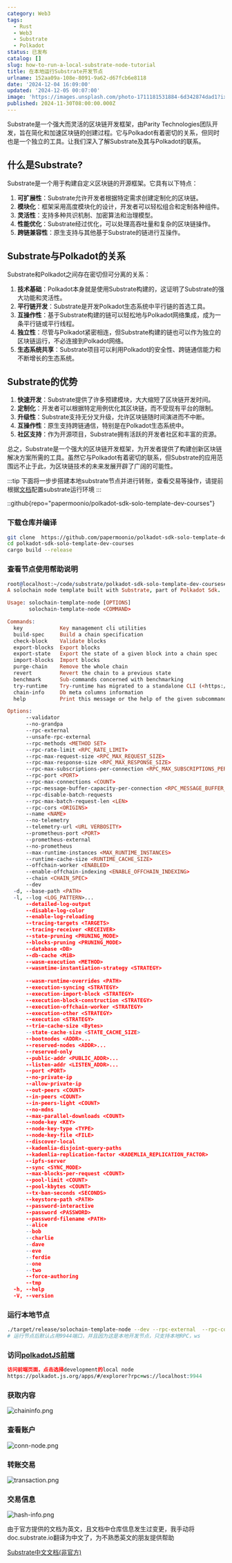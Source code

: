 ```yaml
---
category: Web3
tags:
  - Rust
  - Web3
  - Substrate
  - Polkadot
status: 已发布
catalog: []
slug: how-to-run-a-local-substrate-node-tutorial
title: 在本地运行Substrate开发节点
urlname: 152aa09a-108e-8091-9a62-d67fcb6e8118
date: '2024-12-04 16:09:00'
updated: '2024-12-05 00:07:00'
image: 'https://images.unsplash.com/photo-1711181531884-6d342874dad1?ixlib=rb-4.0.3&q=85&fm=jpg&crop=entropy&cs=srgb'
published: 2024-11-30T08:00:00.000Z
---
```


Substrate是一个强大而灵活的区块链开发框架，由Parity Technologies团队开发，旨在简化和加速区块链的创建过程。它与Polkadot有着密切的关系，但同时也是一个独立的工具。让我们深入了解Substrate及其与Polkadot的联系。


## 什么是Substrate?


Substrate是一个用于构建自定义区块链的开源框架。它具有以下特点：

1. **可扩展性**：Substrate允许开发者根据特定需求创建定制化的区块链。
2. **模块化**：框架采用高度模块化的设计，开发者可以轻松组合和定制各种组件。
3. **灵活性**：支持多种共识机制、加密算法和治理模型。
4. **性能优化**：Substrate经过优化，可以处理高吞吐量和复杂的区块链操作。
5. **跨链兼容性**：原生支持与其他基于Substrate的链进行互操作。

## Substrate与Polkadot的关系


Substrate和Polkadot之间存在密切但可分离的关系：

1. **技术基础**：Polkadot本身就是使用Substrate构建的，这证明了Substrate的强大功能和灵活性。
2. **平行链开发**：Substrate是开发Polkadot生态系统中平行链的首选工具。
3. **互操作性**：基于Substrate构建的链可以轻松地与Polkadot网络集成，成为一条平行链或平行线程。
4. **独立性**：尽管与Polkadot紧密相连，但Substrate构建的链也可以作为独立的区块链运行，不必连接到Polkadot网络。
5. **生态系统共享**：Substrate项目可以利用Polkadot的安全性、跨链通信能力和不断增长的生态系统。

## Substrate的优势

1. **快速开发**：Substrate提供了许多预建模块，大大缩短了区块链开发时间。
2. **定制化**：开发者可以根据特定用例优化其区块链，而不受现有平台的限制。
3. **升级性**：Substrate支持无分叉升级，允许区块链随时间演进而不中断。
4. **互操作性**：原生支持跨链通信，特别是在Polkadot生态系统中。
5. **社区支持**：作为开源项目，Substrate拥有活跃的开发者社区和丰富的资源。

总之，Substrate是一个强大的区块链开发框架，为开发者提供了构建创新区块链解决方案所需的工具。虽然它与Polkadot有着密切的联系，但Substrate的应用范围远不止于此，为区块链技术的未来发展开辟了广阔的可能性。


:::tip
下面将一步步搭建本地substrate节点并进行转账，查看交易等操作，请提前根据[文档](https://substrate-docs.pages.dev/en/install/macos/?mode=light)配置substrate运行环境
:::


::github{repo="papermoonio/polkadot-sdk-solo-template-dev-courses"}


### 下载仓库并编译


```bash
git clone  https://github.com/papermoonio/polkadot-sdk-solo-template-dev-courses 
cd polkadot-sdk-solo-template-dev-courses
cargo build --release
```


### 查看节点使用帮助说明


```prolog
root@localhost:~/code/substrate/polkadot-sdk-solo-template-dev-courses# ./target/release/solochain-template-node -h
A solochain node template built with Substrate, part of Polkadot Sdk.

Usage: solochain-template-node [OPTIONS]
       solochain-template-node <COMMAND>

Commands:
  key            Key management cli utilities
  build-spec     Build a chain specification
  check-block    Validate blocks
  export-blocks  Export blocks
  export-state   Export the state of a given block into a chain spec
  import-blocks  Import blocks
  purge-chain    Remove the whole chain
  revert         Revert the chain to a previous state
  benchmark      Sub-commands concerned with benchmarking
  try-runtime    Try-runtime has migrated to a standalone CLI (<https://github.com/paritytech/try-runtime-cli>). The subcommand exists as a stub and deprecation notice. It will be removed entirely some time after January 2024
  chain-info     Db meta columns information
  help           Print this message or the help of the given subcommand(s)

Options:
      --validator                                                                                Enable validator mode
      --no-grandpa                                                                               Disable GRANDPA
      --rpc-external                                                                             Listen to all RPC interfaces (default: local)
      --unsafe-rpc-external                                                                      Listen to all RPC interfaces
      --rpc-methods <METHOD SET>                                                                 RPC methods to expose. [default: auto] [possible values: auto, safe, unsafe]
      --rpc-rate-limit <RPC_RATE_LIMIT>                                                          RPC rate limiting (calls/minute) for each connection
      --rpc-max-request-size <RPC_MAX_REQUEST_SIZE>                                              Set the maximum RPC request payload size for both HTTP and WS in megabytes [default: 15]
      --rpc-max-response-size <RPC_MAX_RESPONSE_SIZE>                                            Set the maximum RPC response payload size for both HTTP and WS in megabytes [default: 15]
      --rpc-max-subscriptions-per-connection <RPC_MAX_SUBSCRIPTIONS_PER_CONNECTION>              Set the maximum concurrent subscriptions per connection [default: 1024]
      --rpc-port <PORT>                                                                          Specify JSON-RPC server TCP port
      --rpc-max-connections <COUNT>                                                              Maximum number of RPC server connections [default: 100]
      --rpc-message-buffer-capacity-per-connection <RPC_MESSAGE_BUFFER_CAPACITY_PER_CONNECTION>  The number of messages the RPC server is allowed to keep in memory [default: 64]
      --rpc-disable-batch-requests                                                               Disable RPC batch requests
      --rpc-max-batch-request-len <LEN>                                                          Limit the max length per RPC batch request
      --rpc-cors <ORIGINS>                                                                       Specify browser *origins* allowed to access the HTTP & WS RPC servers
      --name <NAME>                                                                              The human-readable name for this node
      --no-telemetry                                                                             Disable connecting to the Substrate telemetry server
      --telemetry-url <URL VERBOSITY>                                                            The URL of the telemetry server to connect to
      --prometheus-port <PORT>                                                                   Specify Prometheus exporter TCP Port
      --prometheus-external                                                                      Expose Prometheus exporter on all interfaces
      --no-prometheus                                                                            Do not expose a Prometheus exporter endpoint
      --max-runtime-instances <MAX_RUNTIME_INSTANCES>                                            The size of the instances cache for each runtime [max: 32] [default: 8]
      --runtime-cache-size <RUNTIME_CACHE_SIZE>                                                  Maximum number of different runtimes that can be cached [default: 2]
      --offchain-worker <ENABLED>                                                                Execute offchain workers on every block [default: when-authority] [possible values: always, never, when-authority]
      --enable-offchain-indexing <ENABLE_OFFCHAIN_INDEXING>                                      Enable offchain indexing API [default: false] [possible values: true, false]
      --chain <CHAIN_SPEC>                                                                       Specify the chain specification
      --dev                                                                                      Specify the development chain
  -d, --base-path <PATH>                                                                         Specify custom base path
  -l, --log <LOG_PATTERN>...                                                                     Sets a custom logging filter (syntax: `<target>=<level>`)
      --detailed-log-output                                                                      Enable detailed log output
      --disable-log-color                                                                        Disable log color output
      --enable-log-reloading                                                                     Enable feature to dynamically update and reload the log filter
      --tracing-targets <TARGETS>                                                                Sets a custom profiling filter
      --tracing-receiver <RECEIVER>                                                              Receiver to process tracing messages [default: log] [possible values: log]
      --state-pruning <PRUNING_MODE>                                                             Specify the state pruning mode
      --blocks-pruning <PRUNING_MODE>                                                            Specify the blocks pruning mode [default: archive-canonical]
      --database <DB>                                                                            Select database backend to use [possible values: rocksdb, paritydb, auto, paritydb-experimental]
      --db-cache <MiB>                                                                           Limit the memory the database cache can use
      --wasm-execution <METHOD>                                                                  Method for executing Wasm runtime code [default: compiled] [possible values: interpreted-i-know-what-i-do, compiled]
      --wasmtime-instantiation-strategy <STRATEGY>                                               The WASM instantiation method to use [default: pooling-copy-on-write] [possible values: pooling-copy-on-write, recreate-instance-copy-on-write, pooling,
                                                                                                 recreate-instance]
      --wasm-runtime-overrides <PATH>                                                            Specify the path where local WASM runtimes are stored
      --execution-syncing <STRATEGY>                                                             Runtime execution strategy for importing blocks during initial sync [possible values: native, wasm, both, native-else-wasm]
      --execution-import-block <STRATEGY>                                                        Runtime execution strategy for general block import (including locally authored blocks) [possible values: native, wasm, both, native-else-wasm]
      --execution-block-construction <STRATEGY>                                                  Runtime execution strategy for constructing blocks [possible values: native, wasm, both, native-else-wasm]
      --execution-offchain-worker <STRATEGY>                                                     Runtime execution strategy for offchain workers [possible values: native, wasm, both, native-else-wasm]
      --execution-other <STRATEGY>                                                               Runtime execution strategy when not syncing, importing or constructing blocks [possible values: native, wasm, both, native-else-wasm]
      --execution <STRATEGY>                                                                     The execution strategy that should be used by all execution contexts [possible values: native, wasm, both, native-else-wasm]
      --trie-cache-size <Bytes>                                                                  Specify the state cache size [default: 67108864]
      --state-cache-size <STATE_CACHE_SIZE>                                                      DEPRECATED: switch to `--trie-cache-size`
      --bootnodes <ADDR>...                                                                      Specify a list of bootnodes
      --reserved-nodes <ADDR>...                                                                 Specify a list of reserved node addresses
      --reserved-only                                                                            Whether to only synchronize the chain with reserved nodes
      --public-addr <PUBLIC_ADDR>...                                                             Public address that other nodes will use to connect to this node
      --listen-addr <LISTEN_ADDR>...                                                             Listen on this multiaddress
      --port <PORT>                                                                              Specify p2p protocol TCP port
      --no-private-ip                                                                            Always forbid connecting to private IPv4/IPv6 addresses
      --allow-private-ip                                                                         Always accept connecting to private IPv4/IPv6 addresses
      --out-peers <COUNT>                                                                        Number of outgoing connections we're trying to maintain [default: 8]
      --in-peers <COUNT>                                                                         Maximum number of inbound full nodes peers [default: 32]
      --in-peers-light <COUNT>                                                                   Maximum number of inbound light nodes peers [default: 100]
      --no-mdns                                                                                  Disable mDNS discovery (default: true)
      --max-parallel-downloads <COUNT>                                                           Maximum number of peers from which to ask for the same blocks in parallel [default: 5]
      --node-key <KEY>                                                                           Secret key to use for p2p networking
      --node-key-type <TYPE>                                                                     Crypto primitive to use for p2p networking [default: ed25519] [possible values: ed25519]
      --node-key-file <FILE>                                                                     File from which to read the node's secret key to use for p2p networking
      --discover-local                                                                           Enable peer discovery on local networks
      --kademlia-disjoint-query-paths                                                            Require iterative Kademlia DHT queries to use disjoint paths
      --kademlia-replication-factor <KADEMLIA_REPLICATION_FACTOR>                                Kademlia replication factor [default: 20]
      --ipfs-server                                                                              Join the IPFS network and serve transactions over bitswap protocol
      --sync <SYNC_MODE>                                                                         Blockchain syncing mode. [default: full] [possible values: full, fast, fast-unsafe, warp]
      --max-blocks-per-request <COUNT>                                                           Maximum number of blocks per request [default: 64]
      --pool-limit <COUNT>                                                                       Maximum number of transactions in the transaction pool [default: 8192]
      --pool-kbytes <COUNT>                                                                      Maximum number of kilobytes of all transactions stored in the pool [default: 20480]
      --tx-ban-seconds <SECONDS>                                                                 How long a transaction is banned for
      --keystore-path <PATH>                                                                     Specify custom keystore path
      --password-interactive                                                                     Use interactive shell for entering the password used by the keystore
      --password <PASSWORD>                                                                      Password used by the keystore
      --password-filename <PATH>                                                                 File that contains the password used by the keystore
      --alice                                                                                    Shortcut for `--name Alice --validator`
      --bob                                                                                      Shortcut for `--name Bob --validator`
      --charlie                                                                                  Shortcut for `--name Charlie --validator`
      --dave                                                                                     Shortcut for `--name Dave --validator`
      --eve                                                                                      Shortcut for `--name Eve --validator`
      --ferdie                                                                                   Shortcut for `--name Ferdie --validator`
      --one                                                                                      Shortcut for `--name One --validator`
      --two                                                                                      Shortcut for `--name Two --validator`
      --force-authoring                                                                          Enable authoring even when offline
      --tmp                                                                                      Run a temporary node
  -h, --help                                                                                     Print help (see more with '--help')
  -V, --version                                                                                  Print version
```


### 运行本地节点


```bash
./target/release/solochain-template-node --dev --rpc-external  --rpc-cors all
# 运行节点后默认占用9944端口，并且因为这是本地开发节点，只支持本地RPC，ws
```


### 访问[polkadotJS前端](https://polkadot.js.org/apps/#/explorer?rpc=ws://localhost:9944)


```prolog
访问前端页面，点击选择development的local node
https://polkadot.js.org/apps/#/explorer?rpc=ws://localhost:9944
```


### 获取内容


![chaininfo.png](https://prod-files-secure.s3.us-west-2.amazonaws.com/5d24fe63-e567-4804-86f9-9fdc62e13082/89be5adf-5619-4306-be75-45b425e3c446/chaininfo.png?X-Amz-Algorithm=AWS4-HMAC-SHA256&X-Amz-Content-Sha256=UNSIGNED-PAYLOAD&X-Amz-Credential=ASIAZI2LB4663LUMKPKN%2F20250325%2Fus-west-2%2Fs3%2Faws4_request&X-Amz-Date=20250325T213244Z&X-Amz-Expires=3600&X-Amz-Security-Token=IQoJb3JpZ2luX2VjELT%2F%2F%2F%2F%2F%2F%2F%2F%2F%2FwEaCXVzLXdlc3QtMiJHMEUCIQCMV5II8%2F5O1mVCWmYHyr2OHuUO8u2m2INV5g6JNufzagIgTwpiAEpgIVO5uw4ru2nJgJXtU1Ob8%2BUWktvEqcJ0VY0q%2FwMIHRAAGgw2Mzc0MjMxODM4MDUiDBc%2B92ff%2FStSqWP%2FJCrcAxw%2F3MsDuwgZeyex0Wlm2c0dJjh%2Bk0N%2Fgnk6ePxWXIgRXkSAQ8brp60OYVTrhX1pqss48lmNPUku6F5NgZuoFOdeo0%2B81%2FF2LRWxq7pRCKJH%2BlIuJxr15Digadq6EBNeVkXHdP%2Bbxbd%2By4eOXZxeeCs%2BYzi0qIgpwlgrMHxufIDpl1oegY1Ed2jiSeAylJWxUl4re4RQJqFk4shWVbAI6KQKBSc81Cu9j3Lw7uR%2BQk07zrKR8WbErQv%2BWYBfIx8T5%2FZGKYh7qMeDLWI6ymAG7CdDE2slBotPvgAhlm06yAqtcyXOyR0aZR9E2m0jy%2Bnc3d99194kkdHDPpGJbaOVs6tla0NxQ1UNCwX51YDRe0D8wFfZYkMhEfUMBhIcvxvph7Ib1WcIseo9yiLnaU99xU9GWJ6aKqqLAMccvq56aJ1NSiYabLChpcfCmKgUe797EGLhan5tZnT9bRWpD0hSItpAQ1I%2F9R00R3Jaj%2BNsUog0MGCOO2NJdgKiCJX%2FYGCHgXqIsL8%2BAI%2FjT8yA5GZ8XI98k74Qlc9vjB0fKqPmFgsfWkuc%2Fpl3GBtRahSEz0OJpxARQK6TDWAx1p9fJv%2BOLLVregFeWmbWyd3jlCrplOLB9Xzykfpl8E7hWc0IMLOYjL8GOqUB5FpFbo6tf5OuRA3yX%2Bx%2FrgvO60veigSl1RCfnQd3MZsR7npvs8PR1MbYaOdfpEeNa7%2F6A%2B89iWHmUxBfVBax62k1P6GmWCAvyMC0CSXoSM8qdi5kHKnEdVPeEgNqCCApk6qqJ6whW3FV2C7fwdk0YXhhSqQzTO7VtrCzm4M%2F25db2JDf8wnOUhLGYdgt91smnskgcesawLdx8E219uIxJ2%2BTQ21i&X-Amz-Signature=e129efe6889ca8b50dd11f6d3a8be6be7bada3c1ce56c8495454ff7f4cb85486&X-Amz-SignedHeaders=host&x-id=GetObject)


### 查看账户


![conn-node.png](https://prod-files-secure.s3.us-west-2.amazonaws.com/5d24fe63-e567-4804-86f9-9fdc62e13082/05964f92-c6d8-42d1-b4a1-b3a852295683/conn-node.png?X-Amz-Algorithm=AWS4-HMAC-SHA256&X-Amz-Content-Sha256=UNSIGNED-PAYLOAD&X-Amz-Credential=ASIAZI2LB4663LUMKPKN%2F20250325%2Fus-west-2%2Fs3%2Faws4_request&X-Amz-Date=20250325T213244Z&X-Amz-Expires=3600&X-Amz-Security-Token=IQoJb3JpZ2luX2VjELT%2F%2F%2F%2F%2F%2F%2F%2F%2F%2FwEaCXVzLXdlc3QtMiJHMEUCIQCMV5II8%2F5O1mVCWmYHyr2OHuUO8u2m2INV5g6JNufzagIgTwpiAEpgIVO5uw4ru2nJgJXtU1Ob8%2BUWktvEqcJ0VY0q%2FwMIHRAAGgw2Mzc0MjMxODM4MDUiDBc%2B92ff%2FStSqWP%2FJCrcAxw%2F3MsDuwgZeyex0Wlm2c0dJjh%2Bk0N%2Fgnk6ePxWXIgRXkSAQ8brp60OYVTrhX1pqss48lmNPUku6F5NgZuoFOdeo0%2B81%2FF2LRWxq7pRCKJH%2BlIuJxr15Digadq6EBNeVkXHdP%2Bbxbd%2By4eOXZxeeCs%2BYzi0qIgpwlgrMHxufIDpl1oegY1Ed2jiSeAylJWxUl4re4RQJqFk4shWVbAI6KQKBSc81Cu9j3Lw7uR%2BQk07zrKR8WbErQv%2BWYBfIx8T5%2FZGKYh7qMeDLWI6ymAG7CdDE2slBotPvgAhlm06yAqtcyXOyR0aZR9E2m0jy%2Bnc3d99194kkdHDPpGJbaOVs6tla0NxQ1UNCwX51YDRe0D8wFfZYkMhEfUMBhIcvxvph7Ib1WcIseo9yiLnaU99xU9GWJ6aKqqLAMccvq56aJ1NSiYabLChpcfCmKgUe797EGLhan5tZnT9bRWpD0hSItpAQ1I%2F9R00R3Jaj%2BNsUog0MGCOO2NJdgKiCJX%2FYGCHgXqIsL8%2BAI%2FjT8yA5GZ8XI98k74Qlc9vjB0fKqPmFgsfWkuc%2Fpl3GBtRahSEz0OJpxARQK6TDWAx1p9fJv%2BOLLVregFeWmbWyd3jlCrplOLB9Xzykfpl8E7hWc0IMLOYjL8GOqUB5FpFbo6tf5OuRA3yX%2Bx%2FrgvO60veigSl1RCfnQd3MZsR7npvs8PR1MbYaOdfpEeNa7%2F6A%2B89iWHmUxBfVBax62k1P6GmWCAvyMC0CSXoSM8qdi5kHKnEdVPeEgNqCCApk6qqJ6whW3FV2C7fwdk0YXhhSqQzTO7VtrCzm4M%2F25db2JDf8wnOUhLGYdgt91smnskgcesawLdx8E219uIxJ2%2BTQ21i&X-Amz-Signature=a32bbf6c96fa16a8622d9d49b1b39017a6bd74457b4b648db932593ffba9046c&X-Amz-SignedHeaders=host&x-id=GetObject)


### 转账交易


![transaction.png](https://prod-files-secure.s3.us-west-2.amazonaws.com/5d24fe63-e567-4804-86f9-9fdc62e13082/65593d3b-9b56-4fbe-a383-1447c903127f/transaction.png?X-Amz-Algorithm=AWS4-HMAC-SHA256&X-Amz-Content-Sha256=UNSIGNED-PAYLOAD&X-Amz-Credential=ASIAZI2LB4663LUMKPKN%2F20250325%2Fus-west-2%2Fs3%2Faws4_request&X-Amz-Date=20250325T213244Z&X-Amz-Expires=3600&X-Amz-Security-Token=IQoJb3JpZ2luX2VjELT%2F%2F%2F%2F%2F%2F%2F%2F%2F%2FwEaCXVzLXdlc3QtMiJHMEUCIQCMV5II8%2F5O1mVCWmYHyr2OHuUO8u2m2INV5g6JNufzagIgTwpiAEpgIVO5uw4ru2nJgJXtU1Ob8%2BUWktvEqcJ0VY0q%2FwMIHRAAGgw2Mzc0MjMxODM4MDUiDBc%2B92ff%2FStSqWP%2FJCrcAxw%2F3MsDuwgZeyex0Wlm2c0dJjh%2Bk0N%2Fgnk6ePxWXIgRXkSAQ8brp60OYVTrhX1pqss48lmNPUku6F5NgZuoFOdeo0%2B81%2FF2LRWxq7pRCKJH%2BlIuJxr15Digadq6EBNeVkXHdP%2Bbxbd%2By4eOXZxeeCs%2BYzi0qIgpwlgrMHxufIDpl1oegY1Ed2jiSeAylJWxUl4re4RQJqFk4shWVbAI6KQKBSc81Cu9j3Lw7uR%2BQk07zrKR8WbErQv%2BWYBfIx8T5%2FZGKYh7qMeDLWI6ymAG7CdDE2slBotPvgAhlm06yAqtcyXOyR0aZR9E2m0jy%2Bnc3d99194kkdHDPpGJbaOVs6tla0NxQ1UNCwX51YDRe0D8wFfZYkMhEfUMBhIcvxvph7Ib1WcIseo9yiLnaU99xU9GWJ6aKqqLAMccvq56aJ1NSiYabLChpcfCmKgUe797EGLhan5tZnT9bRWpD0hSItpAQ1I%2F9R00R3Jaj%2BNsUog0MGCOO2NJdgKiCJX%2FYGCHgXqIsL8%2BAI%2FjT8yA5GZ8XI98k74Qlc9vjB0fKqPmFgsfWkuc%2Fpl3GBtRahSEz0OJpxARQK6TDWAx1p9fJv%2BOLLVregFeWmbWyd3jlCrplOLB9Xzykfpl8E7hWc0IMLOYjL8GOqUB5FpFbo6tf5OuRA3yX%2Bx%2FrgvO60veigSl1RCfnQd3MZsR7npvs8PR1MbYaOdfpEeNa7%2F6A%2B89iWHmUxBfVBax62k1P6GmWCAvyMC0CSXoSM8qdi5kHKnEdVPeEgNqCCApk6qqJ6whW3FV2C7fwdk0YXhhSqQzTO7VtrCzm4M%2F25db2JDf8wnOUhLGYdgt91smnskgcesawLdx8E219uIxJ2%2BTQ21i&X-Amz-Signature=0dcce88f665347c24fd99e8105de22a0ac033c6fd1d8e3b14d2309e3b70846d5&X-Amz-SignedHeaders=host&x-id=GetObject)


### 交易信息


![hash-info.png](https://prod-files-secure.s3.us-west-2.amazonaws.com/5d24fe63-e567-4804-86f9-9fdc62e13082/7b9b0ba8-edf2-4998-9e9d-9cde7a64aa23/hash-info.png?X-Amz-Algorithm=AWS4-HMAC-SHA256&X-Amz-Content-Sha256=UNSIGNED-PAYLOAD&X-Amz-Credential=ASIAZI2LB4663LUMKPKN%2F20250325%2Fus-west-2%2Fs3%2Faws4_request&X-Amz-Date=20250325T213244Z&X-Amz-Expires=3600&X-Amz-Security-Token=IQoJb3JpZ2luX2VjELT%2F%2F%2F%2F%2F%2F%2F%2F%2F%2FwEaCXVzLXdlc3QtMiJHMEUCIQCMV5II8%2F5O1mVCWmYHyr2OHuUO8u2m2INV5g6JNufzagIgTwpiAEpgIVO5uw4ru2nJgJXtU1Ob8%2BUWktvEqcJ0VY0q%2FwMIHRAAGgw2Mzc0MjMxODM4MDUiDBc%2B92ff%2FStSqWP%2FJCrcAxw%2F3MsDuwgZeyex0Wlm2c0dJjh%2Bk0N%2Fgnk6ePxWXIgRXkSAQ8brp60OYVTrhX1pqss48lmNPUku6F5NgZuoFOdeo0%2B81%2FF2LRWxq7pRCKJH%2BlIuJxr15Digadq6EBNeVkXHdP%2Bbxbd%2By4eOXZxeeCs%2BYzi0qIgpwlgrMHxufIDpl1oegY1Ed2jiSeAylJWxUl4re4RQJqFk4shWVbAI6KQKBSc81Cu9j3Lw7uR%2BQk07zrKR8WbErQv%2BWYBfIx8T5%2FZGKYh7qMeDLWI6ymAG7CdDE2slBotPvgAhlm06yAqtcyXOyR0aZR9E2m0jy%2Bnc3d99194kkdHDPpGJbaOVs6tla0NxQ1UNCwX51YDRe0D8wFfZYkMhEfUMBhIcvxvph7Ib1WcIseo9yiLnaU99xU9GWJ6aKqqLAMccvq56aJ1NSiYabLChpcfCmKgUe797EGLhan5tZnT9bRWpD0hSItpAQ1I%2F9R00R3Jaj%2BNsUog0MGCOO2NJdgKiCJX%2FYGCHgXqIsL8%2BAI%2FjT8yA5GZ8XI98k74Qlc9vjB0fKqPmFgsfWkuc%2Fpl3GBtRahSEz0OJpxARQK6TDWAx1p9fJv%2BOLLVregFeWmbWyd3jlCrplOLB9Xzykfpl8E7hWc0IMLOYjL8GOqUB5FpFbo6tf5OuRA3yX%2Bx%2FrgvO60veigSl1RCfnQd3MZsR7npvs8PR1MbYaOdfpEeNa7%2F6A%2B89iWHmUxBfVBax62k1P6GmWCAvyMC0CSXoSM8qdi5kHKnEdVPeEgNqCCApk6qqJ6whW3FV2C7fwdk0YXhhSqQzTO7VtrCzm4M%2F25db2JDf8wnOUhLGYdgt91smnskgcesawLdx8E219uIxJ2%2BTQ21i&X-Amz-Signature=0059b35683971272c08e92e03d61b361006fd75e98266a2a3c9e8ab5e9744642&X-Amz-SignedHeaders=host&x-id=GetObject)


由于官方提供的文档为英文，且文档中仓库信息发生过变更，我手动将doc.substrate.io翻译为中文了，为不熟悉英文的朋友提供帮助


[ Substrate中文文档(非官方)](https://substrate-docs.pages.dev/en/tutorials/build-a-blockchain/?mode=light)

